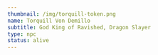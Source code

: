 ```yaml
---
thumbnail: /img/torquill-token.png
name: Torquill Von Demillo
subtitle: God King of Ravished, Dragon Slayer
type: npc
status: alive
---
```

